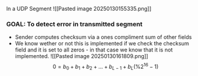 In a UDP Segment
![[Pasted image 20250130155335.png]]

### GOAL: To detect error in transmitted segment
- Sender computes checksum via a ones compliment sum of other fields
- We know wether or not this is implemented if we check the checksum field and it is set to all zeros - in that case we know that it is not implemented.
![[Pasted image 20250130161809.png]]
$$0 = b_0 + b_1 + b_2+ ...+ b_{L-1} + b_L (\%2^{16}-1)$$
